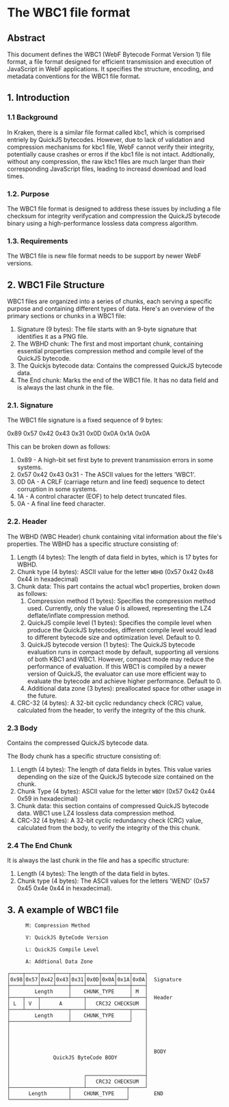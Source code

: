 # The WBC1 file format

## Abstract

This document defines the WBC1 (WebF Bytecode Format Version 1) file format, a file format designed for efficient transmission and execution of JavaScript in WebF applications. It specifies the structure, encoding, and metadata conventions for the WBC1 file format.

## 1. Introduction

### 1.1 Background

In Kraken, there is a similar file format called kbc1, which is comprised entriely by QuickJS bytecodes. However, due to lack of validation and compression mechanisms for kbc1 file, WebF cannot verify their integrity, potentially cause crashes or erros if the kbc1 file is not intact. Addtionally, without any compression, the raw kbc1 files are much larger than their corresponding JavaScript files, leading to increasd download and load times.

### 1.2. Purpose

The WBC1 file format is designed to address these issues by including a file checksum for integrity verifycation and compression the QuickJS bytecode binary using a high-performance lossless data compress algorithm.

### 1.3. Requirements

The WBC1 file is new file format needs to be support by newer WebF versions.

## 2. WBC1 File Structure

WBC1 files are organized into a series of chunks, each serving a specific purpose and containing different types of data. Here's an overview of the primary sections or chunks in a WBC1 file:

1. Signature (9 bytes): The file starts with an 9-byte signature that identifies it as a PNG file. 
2. The WBHD chunk: The first and most important chunk, containing essential properties compression method and compile level of the QuickJS bytecode.
3. The Quickjs bytecode data: Contains the compressed QuickJS bytecode data. 
4. The End chunk: Marks the end of the WBC1 file. It has no data field and is always the last chunk in the file.

### 2.1. Signature

The WBC1 file signature is a fixed sequence of 9 bytes:

0x89 0x57 0x42 0x43 0x31 0x0D 0x0A 0x1A 0x0A

This can be broken down as follows:

1. 0x89 - A high-bit set first byte to prevent transmission errors in some systems.
2. 0x57 0x42 0x43 0x31 - The ASCII values for the letters 'WBC1'.
3. 0D 0A - A CRLF (carriage return and line feed) sequence to detect corruption in some systems.
4. 1A - A control character (EOF) to help detect truncated files.
5. 0A - A final line feed character.

### 2.2. Header

The WBHD (WBC Header) chunk containing vital information about the file's properties. The WBHD has a specific structure consisting of:

1. Length (4 bytes): The length of data field in bytes, which is 17 bytes for WBHD.
2. Chunk type (4 bytes): ASCII value for the letter `WBHD` (0x57 0x42 0x48 0x44 in hexadecimal)
3. Chunk data: This part contains the actual wbc1 properties, broken down as follows:
   1. Compression method (1 bytes): Specifies the compression method used. Currently, only the value 0 is allowed, representing the LZ4 deflate/inflate compression method.
   2. QuickJS compile level (1 bytes): Specifies the compile level when produce the QuickJS bytecodes, different compile level would lead to different bytecode size and optimization level. Default to 0.
   3. QuickJS bytecode version (1 bytes): The QuickJS bytecode evaluation runs in compact mode by default, supporting all versions of both KBC1 and WBC1. However, compact mode may reduce the performance of evaluation. If this WBC1 is compiled by a newer version of QuickJS, the evaluator can use more efficient way to evaluate the bytecode and achieve higher performance. Default to 0.
   4. Additional data zone (3 bytes): preallocated space for other usage in the future.
4. CRC-32 (4 bytes): A 32-bit cyclic redundancy check (CRC) value, calculated from the header, to verify the integrity of the this chunk.

### 2.3 Body

Contains the compressed QuickJS bytecode data. 

The Body chunk has a specific structure consisting of:

1. Length (4 bytes): The length of data fields in bytes. This value varies depending on the size of the QuickJS bytecode size contained on the chunk.
2. Chunk Type (4 bytes): ASCII value for the letter `WBDY` (0x57 0x42 0x44 0x59 in hexadecimal)
3. Chunk data: this section contains of compressed QuickJS bytecode data. WBC1 use LZ4 lossless data compression method.
4. CRC-32 (4 bytes):  A 32-bit cyclic redundancy check (CRC) value, calculated from the body, to verify the integrity of the this chunk.

### 2.4 The End Chunk

It is always the last chunk in the file and has a specific structure:

1. Length (4 bytes): The length of the data field in bytes. 
2. Chunk type (4 bytes): The ASCII values for the letters 'WEND' (0x57 0x45 0x4e 0x44 in hexadecimal).

## 3. A example of WBC1 file

```
      M: Compression Method

      V: QuickJS ByteCode Version

      L: QuickJS Compile Level

      A: Addtional Data Zone

┌────┬────┬────┬────┬────┬────┬────┬────┬────┐
│0x98│0x57│0x42│0x43│0x31│0x0D│0x0A│0x1A│0x0A│  Signature
├────┴────┴────┴────┼────┴────┴────┴────┼────┤
│        Length     │    CHUNK_TYPE     │ M  │
├────┬────┬─────────┴────┬──────────────┴────┤  Header
│ L  │ V  │      A       │   CRC32 CHECKSUM  │
├────┴────┴─────────┬────┴──────────────┬────┤
│        Length     │    CHUNK_TYPE     │    │
├───────────────────┴───────────────────┘    │
│                                            │
│                                            │
│                                            │
│                                            │
│                                            │  BODY
│              QuickJS ByteCode BODY         │
│                                            │
│                                            │
│                        ┌───────────────────┤
│                        │   CRC32 CHECKSUM  │
├───────────────────┬────┴─────────────┬─────┘
│      Length       │    CHUNK_TYPE    │        END
└───────────────────┴──────────────────┘
```
